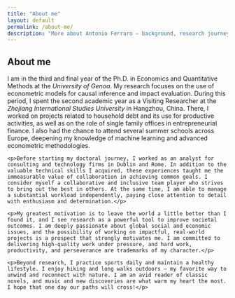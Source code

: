 ```yaml
---
title: "About me"
layout: default
permalink: /about-me/
description: "More about Antonio Ferraro — background, research journey, and motivation."
---
```


<section id="about-full">
  <h2>About me</h2>
  <div class="card">
    <p>I am in the third and final year of the Ph.D. in Economics and Quantitative Methods at the <em>University of Genoa</em>. My research focuses on the use of econometric models for causal inference and impact evaluation. During this period, I spent the second academic year as a Visiting Researcher at the <em>Zhejiang International Studies University</em> in Hangzhou, China. There, I worked on projects related to household debt and its use for productive activities, as well as on the role of single family offices in entrepreneurial finance. I also had the chance to attend several summer schools across Europe, deepening my knowledge of machine learning and advanced econometric methodologies.</p>

    <p>Before starting my doctoral journey, I worked as an analyst for consulting and technology firms in Dublin and Rome. In addition to the valuable technical skills I acquired, these experiences taught me the immeasurable value of collaboration in achieving common goals. I consider myself a collaborative and inclusive team player who strives to bring out the best in others. At the same time, I am able to manage a substantial workload independently, paying close attention to detail with enthusiasm and determination.</p>

    <p>My greatest motivation is to leave the world a little better than I found it, and I see research as a powerful tool to improve societal outcomes. I am deeply passionate about global social and economic issues, and the possibility of working on impactful, real-world projects is a prospect that strongly motivates me. I am committed to delivering high-quality work under pressure, and hard work, productivity, and perseverance are trademarks of my character.</p>

    <p>Beyond research, I practice sports daily and maintain a healthy lifestyle. I enjoy hiking and long walks outdoors — my favorite way to unwind and reconnect with nature. I am an avid reader of classic novels, and music and new discoveries are what warm my heart the most. I hope that one day our paths will cross!</p>
  </div>
</section>

